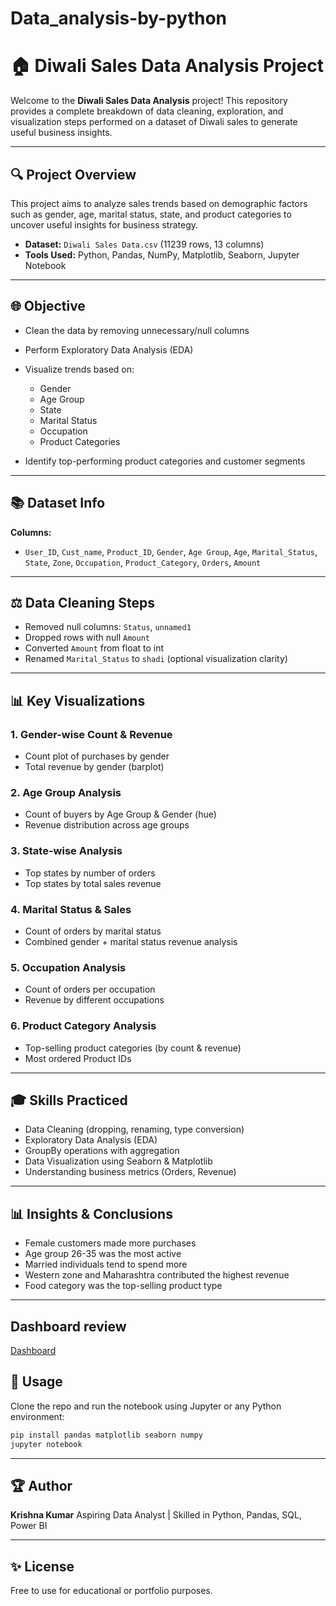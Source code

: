# Data_analysis-by-python
# 🏠 Diwali Sales Data Analysis Project

Welcome to the **Diwali Sales Data Analysis** project! This repository provides a complete breakdown of data cleaning, exploration, and visualization steps performed on a dataset of Diwali sales to generate useful business insights.

---

## 🔍 Project Overview

This project aims to analyze sales trends based on demographic factors such as gender, age, marital status, state, and product categories to uncover useful insights for business strategy.

* **Dataset:** `Diwali Sales Data.csv` (11239 rows, 13 columns)
* **Tools Used:** Python, Pandas, NumPy, Matplotlib, Seaborn, Jupyter Notebook

---

## 🌐 Objective

* Clean the data by removing unnecessary/null columns
* Perform Exploratory Data Analysis (EDA)
* Visualize trends based on:

  * Gender
  * Age Group
  * State
  * Marital Status
  * Occupation
  * Product Categories
* Identify top-performing product categories and customer segments

---

## 📚 Dataset Info

**Columns:**

* `User_ID`, `Cust_name`, `Product_ID`, `Gender`, `Age Group`, `Age`, `Marital_Status`, `State`, `Zone`, `Occupation`, `Product_Category`, `Orders`, `Amount`

---

## ⚖️ Data Cleaning Steps

* Removed null columns: `Status`, `unnamed1`
* Dropped rows with null `Amount`
* Converted `Amount` from float to int
* Renamed `Marital_Status` to `shadi` (optional visualization clarity)

---

## 📊 Key Visualizations

### 1. **Gender-wise Count & Revenue**

* Count plot of purchases by gender
* Total revenue by gender (barplot)

### 2. **Age Group Analysis**

* Count of buyers by Age Group & Gender (hue)
* Revenue distribution across age groups

### 3. **State-wise Analysis**

* Top states by number of orders
* Top states by total sales revenue

### 4. **Marital Status & Sales**

* Count of orders by marital status
* Combined gender + marital status revenue analysis

### 5. **Occupation Analysis**

* Count of orders per occupation
* Revenue by different occupations

### 6. **Product Category Analysis**

* Top-selling product categories (by count & revenue)
* Most ordered Product IDs

---

## 🎓 Skills Practiced

* Data Cleaning (dropping, renaming, type conversion)
* Exploratory Data Analysis (EDA)
* GroupBy operations with aggregation
* Data Visualization using Seaborn & Matplotlib
* Understanding business metrics (Orders, Revenue)

---

## 📊 Insights & Conclusions

* Female customers made more purchases
* Age group 26-35 was the most active
* Married individuals tend to spend more
* Western zone and Maharashtra contributed the highest revenue
* Food category was the top-selling product type

---

## Dashboard review
[Dashboard]()

## 💼 Usage

Clone the repo and run the notebook using Jupyter or any Python environment:

```bash
pip install pandas matplotlib seaborn numpy
jupyter notebook
```

---

## 🏆 Author

**Krishna Kumar**
Aspiring Data Analyst | Skilled in Python, Pandas, SQL, Power BI

---

## ✨ License

Free to use for educational or portfolio purposes.
